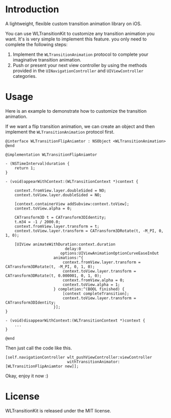 # Introduction

A lightweight, flexible custom transition animation library on iOS.

You can use WLTransitionKit to customize any transition animation you want. It's is very simple to implement this feature. you only need to complete the following steps:

1. Implement the `WLTransitionAnimation` protocol to complete your imaginative transition animation.
2. Push or present your next view controller by using the methods provided in the `UINavigationController` and `UIViewController` categories.

# Usage

Here is an example to demonstrate how to customize the transition animation.

If we want a flip transition animation, we can create an object and then implement the `WLTransitionAnimation` protocol first.

```objc
@interface WLTransitionFlipAniamtor : NSObject <WLTransitionAnimation>
@end

@implementation WLTransitionFlipAniamtor

- (NSTimeInterval)duration {
    return 1;
}

- (void)appearWithContext:(WLTransitionContext *)context {
    
    context.fromView.layer.doubleSided = NO;
    context.toView.layer.doubleSided = NO;
    
    [context.containerView addSubview:context.toView];
    context.toView.alpha = 0;
    
    CATransform3D t = CATransform3DIdentity;
    t.m34 = -1 / 2000.0;
    context.fromView.layer.transform = t;
    context.toView.layer.transform = CATransform3DRotate(t, -M_PI, 0, 1, 0);
    
    [UIView animateWithDuration:context.duration
                          delay:0
                        options:UIViewAnimationOptionCurveEaseInOut
                     animations:^{
                         context.fromView.layer.transform = CATransform3DRotate(t, -M_PI, 0, 1, 0);
                         context.toView.layer.transform = CATransform3DRotate(t, 0.000001, 0, 1, 0);
                         context.fromView.alpha = 0;
                         context.toView.alpha = 1;
                     } completion:^(BOOL finished) {
                         [context completeTransition];
                         context.toView.layer.transform = CATransform3DIdentity;
                     }];
}

- (void)disappearWithContext:(WLTransitionContext *)context {
    ...
}

@end
```

Then just call the code like this.

```objc
[self.navigationController wlt_pushViewController:viewController
                           withTransitionAnimator:[WLTransitionFlipAniamtor new]];
```

Okay, enjoy it now :)

# License

WLTransitionKit is released under the MIT license. 
